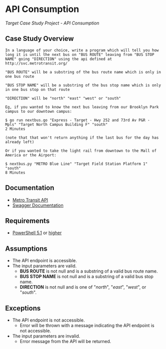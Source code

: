 # API Consumption

*Target Case Study Project - API Consumption*
<br>

## Case Study Overview

```
In a language of your choice, write a program which will tell you how long it is until the next bus on "BUS ROUTE" leaving from "BUS STOP NAME" going "DIRECTION" using the api defined at http://svc.metrotransit.org/ 

"BUS ROUTE" will be a substring of the bus route name which is only in one bus route 

"BUS STOP NAME" will be a substring of the bus stop name which is only in one bus stop on that route

"DIRECTION" will be "north" "east" "west" or "south"

Eg, if you wanted to know the next bus leaving from our Brooklyn Park campus to our downtown campus:

$ go run nextbus.go "Express - Target - Hwy 252 and 73rd Av P&R - Mpls" "Target North Campus Building F" "south"
2 Minutes

(note that that won't return anything if the last bus for the day has already left)

Or if you wanted to take the light rail from downtown to the Mall of America or the Airport:

$ nextbus.py "METRO Blue Line" "Target Field Station Platform 1" "south"
8 Minutes
```

## Documentation
- [Metro Transit API](http://svc.metrotransit.org/)
- [Swagger Documentation](https://svc.metrotransit.org/swagger/index.html)

## Requirements
- [PowerShell 5.1](https://www.microsoft.com/en-us/download/details.aspx?id=54616) or [higher](https://github.com/PowerShell/PowerShell/releases/tag/v7.2.5)

## Assumptions
- The API endpoint is accessible.
- The input parameters are valid.
    - **BUS ROUTE** is not null and is a substring of a valid bus route name.
    - **BUS STOP NAME** is not null and is a substring of a valid bus stop name.
    - **DIRECTION** is not null and is one of "*north*", "*east*", "*west*", or "*south*".

## Exceptions
 - The API endpoint is not accessible.
     - Error will be thrown with a message indicating the API endpoint is not accessible.
- The input parameters are invalid.
    - Error message from the API will be returned.

